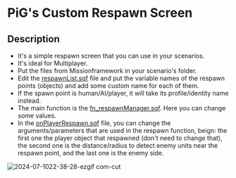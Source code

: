 # PiG's Custom Respawn Screen
## Description
- It's a simple respawn screen that you can use in your scenarios.
- It's ideal for Multiplayer.
- Put the files from Missionframework in your scenario's folder.
- Edit the [respawnList.sqf](https://github.com/PiG13BR/PIG-Custom_Respawn/edit/main/Missionframework/respawnList.sqf) file and put the variable names of the respawn points (objects) and add some custom name for each of them.
- If the spawn point is human/AI/player, it will take its profile/identity name instead.
- The main function is the [fn_respawnManager.sqf](https://github.com/PiG13BR/PIG-Custom_Respawn/blob/main/Missionframework/functions/respawn/fn_respawnManager.sqf). Here you can change some values.
- In the [onPlayerRespawn.sqf](https://github.com/PiG13BR/PIG-Custom_Respawn/blob/main/Missionframework/onPlayerRespawn.sqf) file, you can change the arguments/parameters that are used in the respawn function, beign: the first one the player object that respawned (don't need to change that), the second one is the distance/radius to detect enemy units near the respawn point, and the last one is the enemy side.

![2024-07-1022-38-28-ezgif com-cut](https://github.com/user-attachments/assets/c76e98ed-3085-424a-ae25-8b0cf346ba65)
